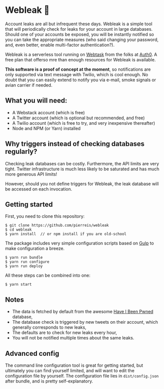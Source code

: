 # Webleak 🌊

Account leaks are all but infrequent these days. Webleak is a simple tool that will periodically check for leaks for your
account in large databases. Should one of your accounts be exposed, you will be instantly notified so you can take the
appropriate measures (who said changing your password, and, even better, enable multi-factor authentication?).

Webleak is a serverless tool running on [Webtask](https://webtask.io) from the folks at [Auth0](https://auth0.com). A free plan
that offerso mre than enough resources for Webleak is available.

**This software is a proof of concept at the moment**, so notifications are only supported via text message with Twilio, which
is cool enough. No doubt that you can easily extend to notify you via e-mail, smoke signals or avian carrier if needed.

## What you will need:

 - A Webstack account (which is free)
 - A Twitter account (which is optional but recommended, and free)
 - A Twilio account (which is free to try, and very inexpensive thereafter)
 - Node and NPM (or Yarn) installed

## Why triggers instead of checking databases regularly?

Checking leak databases can be costly. Furthermore, the API limits are very tight. Twitter infrastructure is much less
likely to be saturated and has much more generous API limits!

However, should you not define triggers for Webleak, the leak database will be accessed on each invocation.

## Getting started

First, you need to clone this repository:

    $ git clone https://github.com/pierreis/webleak
    $ cd webleak
    $ yarn install  // or npm install if you are old-school

The package includes very simple configuration scripts based on [Gulp](https://gulpjs.com) to make configuration a breeze.

    $ yarn run bundle
    $ yarn run configure
    $ yarn run deploy

All these steps can be combined into one:

    $ yarn start

## Notes

 - The data is fetched by default from the awesome [Have I Been Pwned](https://haveibeenpwned.com) database,
 - The database check is triggered by new tweets on their account, which generally corresponds to new leaks,
 - The defaults are to check for new leaks every hour,
 - You will not be notified multiple times about the same leaks.

## Advanced config

The command line configuration tool is great for getting started, but ultimately you can find yourself limited, and will want to
edit the configuration file by yourself. 
The configuration file lies in `dist/config.json` after bundle, and is pretty self-explanatory.